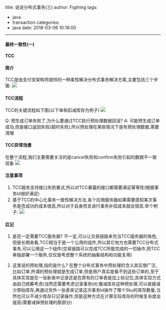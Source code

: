 title: 说说分布式事务(三)
author: Figthing
tags:
  - java
  - transaction
categories:
  - java
date: 2018-03-06 10:18:00
---
#### 最终一致性(一)

#### TCC

#### 简介

TCC是由支付宝架构师提供的一种柔性解决分布式事务解决方案,主要包括三个步骤:
![](http://zhouqi-blog.oss-cn-shenzhen.aliyuncs.com/img/java/7.jpeg)

<!--more-->

#### TCC流程

TCC的关键流程如下图(以下单和扣减库存为例子)
![](http://zhouqi-blog.oss-cn-shenzhen.aliyuncs.com/img/java/8.jpeg)

Q: 预生成订单失败了,为什么要通过TCC执行预处理数据回滚?
A: 可能预生成订单成功,但是接口返回失败(超时失败),所以预处理在某些情况下是有预处理数据,需要清理

#### TCC异常场景
在整个流程,我们主要需要关注的是cancel失败和confirm失败引起的数据不一致现象
![](http://zhouqi-blog.oss-cn-shenzhen.aliyuncs.com/img/java/9.jpeg)

#### 注意事项
1. TCC服务支持接口失败重试,所以对TCC暴露的接口都需要满足幂等性(根据事务Id很好满足)
2. 基于TCC的中心化事务一致性解决方法,各个应用服务器如果需要感知某次事务是否成功的成本很高,所以对于自身而言进行事务补偿成本就会很高.举个例子:
![](http://zhouqi-blog.oss-cn-shenzhen.aliyuncs.com/img/java/10.jpeg)

#### 后记
1. 是否一定需要TCC服务器? 不一定,可以让交易链路来充当TCC服务器的角色,但是长期来看,TCC相当于是一个公用的组件,所以其它地方也需要TCC分布式事务,可以公用这一个组件(交易链路可以完成TCC所能完成的一切操作,把TCC单独部署一个服务,仅仅是考虑整个系统的抽象结构和功能复用)

2. 这里说的预处理,指的是什么? 在整个分布式事务中预处理的含义其实很广泛,比如订单,所谓的预处理就是生成订单,但是用户真实是看不到这些订单的,至于具体实现是在一张新表中记录还是在原有的订单表是加上标记位,具体实现方式由自己统筹考虑(当然还需要考虑记录事务Id);像减库存这种预处理,可以直接减少原始库存,再通过另外一张表来记录这次事务Id操作了哪个Sku的库存数量,当然也可以不减少库存只记录操作,但是这种方式在计算实际库存的时候复杂度会提高(需要减掉预处理的那部分)